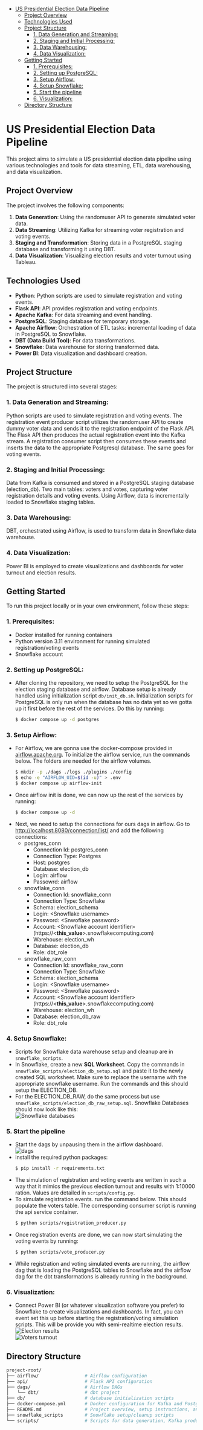 - [US Presidential Election Data Pipeline](#us-presidential-election-data-pipeline)
  - [Project Overview](#project-overview)
  - [Technologies Used](#technologies-used)
  - [Project Structure](#project-structure)
    - [1. Data Generation and Streaming:](#1-data-generation-and-streaming)
    - [2. Staging and Initial Processing:](#2-staging-and-initial-processing)
    - [3. Data Warehousing:](#3-data-warehousing)
    - [4. Data Visualization:](#4-data-visualization)
  - [Getting Started](#getting-started)
    - [1. Prerequisites:](#1-prerequisites)
    - [2. Setting up PostgreSQL:](#2-setting-up-postgresql)
    - [3. Setup Airflow:](#3-setup-airflow)
    - [4. Setup Snowflake:](#4-setup-snowflake)
    - [5. Start the pipeline](#5-start-the-pipeline)
    - [6. Visualization:](#6-visualization)
  - [Directory Structure](#directory-structure)


# US Presidential Election Data Pipeline
This project aims to simulate a US presidential election data pipeline using various technologies and tools for data streaming, ETL, data warehousing, and data visualization.

## Project Overview
The project involves the following components:
1. **Data Generation**: Using the randomuser API to generate simulated voter data.
2. **Data Streaming**: Utilizing Kafka for streaming voter registration and voting events.
3. **Staging and Transformation**: Storing data in a PostgreSQL staging database and transforming it using DBT.
4. **Data Visualization**: Visualizing election results and voter turnout using Tableau.
   
## Technologies Used
* **Python**: Python scripts are used to simulate registration and voting events. 
* **Flask API**: API provides registration and voting endpoints.
* **Apache Kafka**: For data streaming and event handling.
* **PostgreSQL**: Staging database for temporary storage.
* **Apache Airflow**: Orchestration of ETL tasks: incremental loading of data in PostgreSQL to Snowflake.
* **DBT (Data Build Tool)**: For data transformations.
* **Snowflake**: Data warehouse for storing transformed data.
* **Power BI**: Data visualization and dashboard creation.

## Project Structure
The project is structured into several stages:

### 1. Data Generation and Streaming:
Python scripts are used to simulate registration and voting events. The registration event producer script utilizes the randomuser API to create dummy voter data and sends it to the registration endpoint of the Flask API. The Flask API then produces the actual registration event into the Kafka stream. A registration consumer script then consumes these events and inserts the data to the appropriate Postgresql database. The same goes for voting events.

### 2. Staging and Initial Processing:
Data from Kafka is consumed and stored in a PostgreSQL staging database (election_db).
Two main tables: voters and votes, capturing voter registration details and voting events.
Using Airflow, data is incrementally loaded to Snowflake staging tables.

### 3. Data Warehousing:
DBT, orchestrated using Airflow, is used to transform data in Snowflake data warehouse.

### 4. Data Visualization:
Power BI is employed to create visualizations and dashboards for voter turnout and election results.

## Getting Started
To run this project locally or in your own environment, follow these steps:

### 1. Prerequisites:
* Docker installed for running containers
* Python version 3.11 environment for running simulated registration/voting events
* Snowflake account

### 2. Setting up PostgreSQL:
* After cloning the repository, we need to setup the PostgreSQL for the election staging database and airflow. Database setup is already handled using initialization script `db/init_db.sh`. Initialization scripts for PostgreSQL is only run when the database has no data yet so we gotta up it first before the rest of the services. Do this by running:
  ```bash
  $ docker compose up -d postgres
  ```

### 3. Setup Airflow:
* For Airflow, we are gonna use the docker-compose provided in [airflow.apache.org](#https://airflow.apache.org/docs/apache-airflow/stable/howto/docker-compose/index.html). To initialize the airflow service, run the commands below. The folders are needed for the airflow volumes.
  ```bash
  $ mkdir -p ./dags ./logs ./plugins ./config
  $ echo -e "AIRFLOW_UID=$(id -u)" > .env
  $ docker compose up airflow-init
  ```
* Once airflow init is done, we can now up the rest of the services by running:
  ```bash
  $ docker compose up -d
  ```
* Next, we need to setup the connections for ours dags in airflow. Go to [http://localhost:8080/connection/list/](#http://localhost:8080/connection/list/) and add the following connections:
  * postgres_conn  
    * Connection Id: postgres_conn
    * Connection Type: Postgres
    * Host: postgres
    * Database: election_db
    * Login: airflow
    * Passowrd: airflow
  * snowflake_conn
    * Connection Id: snowflake_conn
    * Connection Type: Snowflake
    * Schema: election_schema
    * Login: \<Snowflake username\>
    * Password: \<Snwoflake password\>
    * Account: \<Snowflake account identifier\>  (https://\<**this_value**\>.snowflakecomputing.com)
    * Warehouse: election_wh
    * Database: election_db
    * Role: dbt_role
  * snowflake_raw_conn
    * Connection Id: snowflake_raw_conn
    * Connection Type: Snowflake
    * Schema: election_schema
    * Login: \<Snowflake username\>
    * Password: \<Snwoflake password\>
    * Account: \<Snowflake account identifier\>  (https://\<**this_value**\>.snowflakecomputing.com)
    * Warehouse: election_wh
    * Database: election_db_raw
    * Role: dbt_role
  
### 4. Setup Snowflake:
* Scripts for Snowflake data warehouse setup and cleanup are in `snowflake_scripts`. 
* In Snowflake, create a new **SQL Worksheet**. Copy the commands in `snowflake_scripts/election_db_setup.sql` and paste it to the newly created SQL worksheet. Make sure to replace the username with the appropriate snowflake username. Run the commands and this should setup the ELECTION_DB. 
* For the ELECTION_DB_RAW, do the same process but use `snowflake_scripts/election_db_raw_setup.sql`. Snowflake Databases should now look like this:  
![Snowflake databases](res/snowflake-databases.png)

### 5. Start the pipeline
* Start the dags by unpausing them in the airflow dashboard.  
![dags](res/dags.png)
* install the required python packages:
  ```bash
  $ pip install -r requirements.txt
  ```
* The simulation of registration and voting events are written in such a way that it mimics the previous election turnout and results with 1:10000 ration. Values are detailed in `scripts/config.py`. 
* To simulate registration events. run the command below. This should populate the voters table. The corresponding consumer script is running the api service container.
  ```bash
  $ python scripts/registration_producer.py
  ```
* Once registration events are done, we can now start simulating the voting events by running:
  ```bash
  $ python scripts/vote_producer.py
  ```
* While registration and voting simulated events are running, the airflow dag that is loading the PostgreSQL tables to Snowflake and the airflow dag for the dbt transformations is already running in the background.

### 6. Visualization:
* Connect Power BI (or whatever visualization software you prefer) to Snowflake to create visualizations and dashboards. In fact, you can event set this up before starting the registration/voting simulation scripts. This will be provide you with semi-realtime election results.
![Election results](res/election-results.png)  
![Voters turnout](res/voters-turnout.png)
## Directory Structure
```graphql
project-root/
├── airflow/                 # Airflow configuration
├── api/                     # Flask API configuration
├── dags/                    # Airflow DAGs
│   └── dbt/                 # dbt project
├── db/                      # database initialization scripts
├── docker-compose.yml       # Docker configuration for Kafka and PostgreSQL
├── README.md                # Project overview, setup instructions, and usage guide
├── snowflake_scripts        # Snowflake setup/cleanup scripts
└── scripts/                 # Scripts for data generation, Kafka producers/consumers
```
